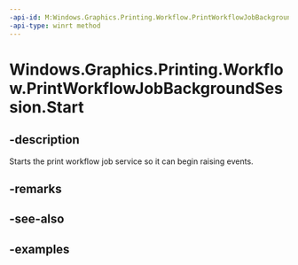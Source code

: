 ```yaml
---
-api-id: M:Windows.Graphics.Printing.Workflow.PrintWorkflowJobBackgroundSession.Start
-api-type: winrt method
---
```


# Windows.Graphics.Printing.Workflow.PrintWorkflowJobBackgroundSession.Start

<!--
public void Start ();
-->


## -description

Starts the print workflow job service so it can begin raising events.

## -remarks

## -see-also

## -examples


